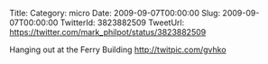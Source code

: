 Title: 
Category: micro
Date: 2009-09-07T00:00:00
Slug: 2009-09-07T00:00:00
TwitterId: 3823882509
TweetUrl: https://twitter.com/mark_philpot/status/3823882509

Hanging out at the Ferry Building  http://twitpic.com/gvhko